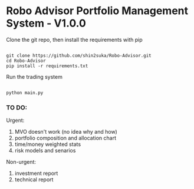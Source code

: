 # Robo Advisor Portfolio Management System - V1.0.0

Clone the git repo, then install the requirements with pip

```

git clone https://github.com/shin2suka/Robo-Advisor.git
cd Robo-Advisor
pip install -r requirements.txt

```

Run the trading system

```

python main.py

```


### TO DO:
Urgent:
1. MVO doesn't work (no idea why and how)
2. portfolio composition and allocation chart
3. time/money weighted stats
4. risk models and senarios


Non-urgent:
1. investment report
2. technical report
